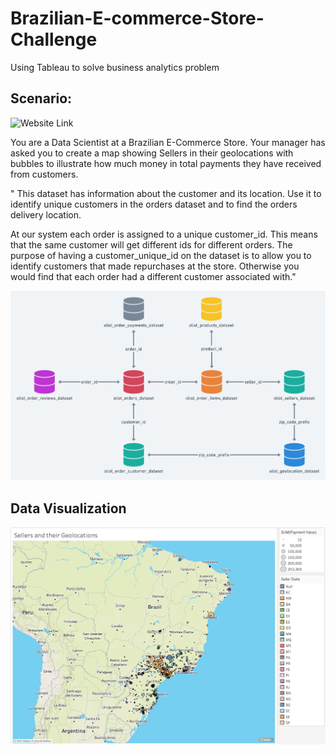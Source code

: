 # Brazilian-E-commerce-Store-Challenge
Using Tableau to solve business analytics problem

## Scenario: 
![Website Link](https://www.kaggle.com/datasets/olistbr/brazilian-ecommerce?resource=download)

You are a Data Scientist at a Brazilian E-Commerce Store. 
Your manager has asked you to create a map showing Sellers in their geolocations with bubbles to illustrate how much money in total payments they have received from customers.

" This dataset has information about the customer and its location. Use it to identify unique customers in the orders dataset and to find the orders delivery location.

At our system each order is assigned to a unique customer_id. This means that the same customer will get different ids for different orders. The purpose of having a customer_unique_id on the dataset is to allow you to identify customers that made repurchases at the store. Otherwise you would find that each order had a different customer associated with."

![image](https://github.com/jessngph09/Brazilian-E-commerce-Store-Challenge/blob/c6b79fee08757832ac3cf1e6e298d432dcc82726/Assets/data%20model.png)

## Data Visualization

![image](https://github.com/jessngph09/Brazilian-E-commerce-Store-Challenge/blob/2e0abe2e11559e3dd881152f1bda73f8d1857eb2/Assets/Screenshot%202024-01-23%20at%2012.54.22%20PM.png)

